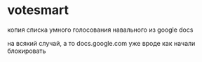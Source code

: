 # votesmart
копия списка умного голосования навального из google docs

на всякий случай, а то docs.google.com уже вроде как начали блокировать
